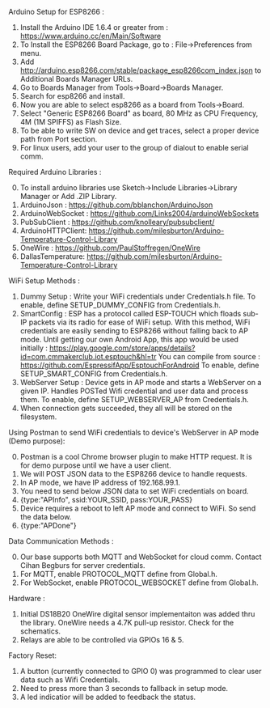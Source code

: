 Arduino Setup for ESP8266 : 

1. Install the Arduino IDE 1.6.4 or greater from : https://www.arduino.cc/en/Main/Software
2. To Install the ESP8266 Board Package, go to : File->Preferences from menu.
3. Add http://arduino.esp8266.com/stable/package_esp8266com_index.json to Additional Boards Manager URLs. 
4. Go to Boards Manager from Tools->Board->Boards Manager.
5. Search for esp8266 and install.
6. Now you are able to select esp8266 as a board from Tools->Board. 
7. Select "Generic ESP8266 Board" as board, 80 MHz as CPU Frequency, 4M (1M SPIFFS) as Flash Size.
8. To be able to write SW on device and get traces, select a proper device path from Port section.
9. For linux users, add your user to the group of dialout to enable serial comm. 

Required Arduino Libraries :

0. To install arduino libraries use Sketch->Include Libraries->Library Manager or Add .ZIP Library.
1. ArduinoJson		: https://github.com/bblanchon/ArduinoJson
2. ArduinoWebSocket	: https://github.com/Links2004/arduinoWebSockets
3. PubSubClient		: https://github.com/knolleary/pubsubclient/
4. ArduinoHTTPClient: https://github.com/milesburton/Arduino-Temperature-Control-Library 
5. OneWire			: https://github.com/PaulStoffregen/OneWire
6. DallasTemperature: https://github.com/milesburton/Arduino-Temperature-Control-Library

WiFi Setup Methods : 

1. Dummy Setup : Write your WiFi credentials under Credentials.h file.
   To enable, define SETUP_DUMMY_CONFIG from Credentials.h.
2. SmartConfig : ESP has a protocol called ESP-TOUCH which floads sub-IP packets via its radio for ease of WiFi setup.
   With this method, WiFi credentials are easily sending to ESP8266 without falling back to AP mode.
   Until getting our own Android App, this app would be used initially : 
   https://play.google.com/store/apps/details?id=com.cmmakerclub.iot.esptouch&hl=tr
   You can compile from source : https://github.com/EspressifApp/EsptouchForAndroid
   To enable, define SETUP_SMART_CONFIG from Credentials.h.
3. WebServer Setup : Device gets in AP mode and starts a WebServer on a given IP. 
   Handles POSTed Wifi credential and user data and process them.
   To enable, define SETUP_WEBSERVER_AP from Credentials.h.
4. When connection gets succeeded, they all will be stored on the filesystem.

Using Postman to send WiFi credentials to device's WebServer in AP mode (Demo purpose):

0. Postman is a cool Chrome browser plugin to make HTTP request. It is for demo purpose until we have a user client.
1. We will POST JSON data to the ESP8266 device to handle requests.
2. In AP mode, we have IP address of 192.168.99.1.
3. You need to send below JSON data to set WiFi credentials on board.
4. {type:"APInfo", ssid:YOUR_SSID, pass:YOUR_PASS}
5. Device requires a reboot to left AP mode and connect to WiFi. So send the data below.
6. {type:"APDone"}
 

Data Communication Methods : 

0. Our base supports both MQTT and WebSocket for cloud comm. Contact Cihan Begburs for server credentials.
1. For MQTT, enable PROTOCOL_MQTT define from Global.h.
2. For WebSocket, enable PROTOCOL_WEBSOCKET define from Global.h.

Hardware :

1. Initial DS18B20 OneWire digital sensor implementaiton was added thru the library.
OneWire needs a 4.7K pull-up resistor. Check for the schematics.
2. Relays are able to be controlled via GPIOs 16 & 5.

Factory Reset:

1. A button (currently connected to GPIO 0) was programmed to clear user data such as Wifi Credentials.
2. Need to press more than 3 seconds to fallback in setup mode.
3. A led indicatior will be added to feedback the status. 

